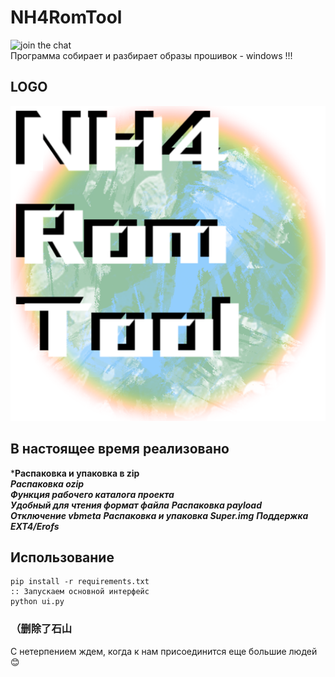 # NH4RomTool    

![join the chat](https://img.shields.io/badge/LICENSE-Apache%202.0-orange)    
Программа собирает и разбирает образы прошивок - windows !!! 

## LOGO
![image](https://github.com/ColdWindScholar/NH4RomTool/blob/master/bin/logo.png)

## В настоящее время реализовано
***Распаковка и упаковка в zip**    
***Распаковка ozip***    
***Функция рабочего каталога проекта***    
***Удобный для чтения формат файла***
***Распаковка payload***     
***Отключение vbmeta***
***Распаковка и упаковка Super.img***
***Поддержка EXT4/Erofs***
## Использование
``` Batchfile
pip install -r requirements.txt
:: Запускаем основной интерфейс
python ui.py
```
### （删除了石山
С нетерпением ждем, когда к нам присоединится еще большие людей:blush:
